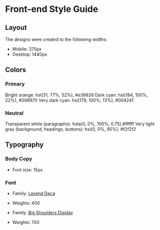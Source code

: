 # Front-end Style Guide

## Layout

The designs were created to the following widths:

- Mobile: 375px
- Desktop: 1440px

## Colors

### Primary

Bright orange: hsl(31, 77%, 52%),	#e38826
Dark cyan: hsl(184, 100%, 22%),	#006970
Very dark cyan: hsl(179, 100%, 13%),	#004241

### Neutral

Transparent white (paragraphs): hsla(0, 0%, 100%, 0.75),#ffffff
Very light gray (background, headings, buttons): hsl(0, 0%, 95%),	#f2f2f2

## Typography

### Body Copy

- Font size: 15px

### Font

- Family: [Lexend Deca](https://fonts.google.com/specimen/Lexend+Deca)
- Weights: 400

- Family: [Big Shoulders Display](https://fonts.google.com/specimen/Big+Shoulders+Display)
- Weights: 700
